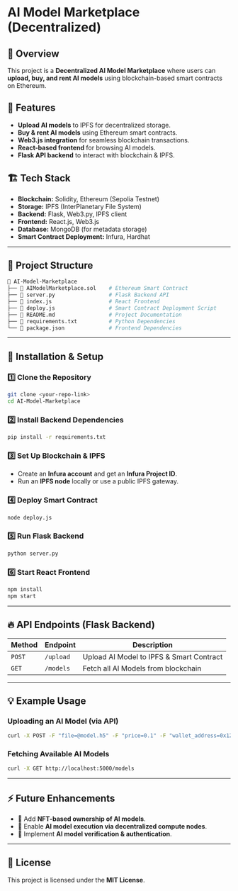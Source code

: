 # AI Model Marketplace (Decentralized)

## 📌 Overview
This project is a **Decentralized AI Model Marketplace** where users can **upload, buy, and rent AI models** using blockchain-based smart contracts on Ethereum.

## 🚀 Features
- **Upload AI models** to IPFS for decentralized storage.
- **Buy & rent AI models** using Ethereum smart contracts.
- **Web3.js integration** for seamless blockchain transactions.
- **React-based frontend** for browsing AI models.
- **Flask API backend** to interact with blockchain & IPFS.

## 🏗 Tech Stack
- **Blockchain:** Solidity, Ethereum (Sepolia Testnet)
- **Storage:** IPFS (InterPlanetary File System)
- **Backend:** Flask, Web3.py, IPFS client
- **Frontend:** React.js, Web3.js
- **Database:** MongoDB (for metadata storage)
- **Smart Contract Deployment:** Infura, Hardhat

---

## 📂 Project Structure

```bash
📂 AI-Model-Marketplace
├── 📜 AIModelMarketplace.sol    # Ethereum Smart Contract
├── 📜 server.py                 # Flask Backend API
├── 📜 index.js                  # React Frontend
├── 📜 deploy.js                 # Smart Contract Deployment Script
├── 📜 README.md                 # Project Documentation
├── 📜 requirements.txt          # Python Dependencies
└── 📜 package.json              # Frontend Dependencies
```
---

## 🔧 Installation & Setup

### 1️⃣ **Clone the Repository**
```sh
git clone <your-repo-link>
cd AI-Model-Marketplace
```

### 2️⃣ **Install Backend Dependencies**
```sh
pip install -r requirements.txt
```

### 3️⃣ **Set Up Blockchain & IPFS**  
- Create an **Infura account** and get an **Infura Project ID**.
- Run an **IPFS node** locally or use a public IPFS gateway.

### 4️⃣ **Deploy Smart Contract**
```sh
node deploy.js
```

### 5️⃣ **Run Flask Backend**
```sh
python server.py
```

### 6️⃣ **Start React Frontend**
```sh
npm install
npm start
```

---

## 🔥 API Endpoints (Flask Backend)
| Method | Endpoint      | Description |
|--------|-------------|-------------|
| `POST` | `/upload`   | Upload AI Model to IPFS & Smart Contract |
| `GET`  | `/models`   | Fetch all AI Models from blockchain |

---

## 💡 Example Usage

### **Uploading an AI Model (via API)**
```sh
curl -X POST -F "file=@model.h5" -F "price=0.1" -F "wallet_address=0x123..." http://localhost:5000/upload
```

### **Fetching Available AI Models**
```sh
curl -X GET http://localhost:5000/models
```

---

## ⚡ Future Enhancements
- 🔹 Add **NFT-based ownership of AI models**.
- 🔹 Enable **AI model execution via decentralized compute nodes**.
- 🔹 Implement **AI model verification & authentication**.

---

## 📜 License
This project is licensed under the **MIT License**.
